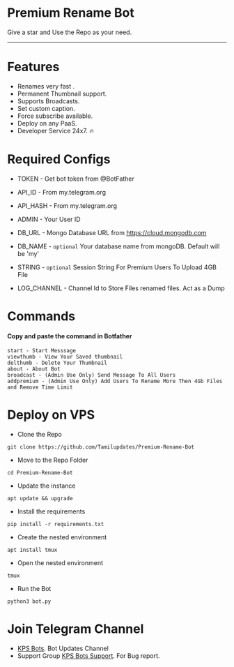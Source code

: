 # Premium Rename Bot
Give a star and Use the Repo as your need.

----

# Features
 - Renames very fast .
 - Permanent Thumbnail support.
 - Supports Broadcasts.
 - Set custom caption.
 - Force subscribe available.
 - Deploy on any PaaS.
 - Developer Service 24x7. 🔥

# Required Configs 

* TOKEN         - Get bot token from @BotFather

* API_ID        - From my.telegram.org 

* API_HASH      - From my.telegram.org 

* ADMIN         - Your User ID 

* DB_URL  - Mongo Database URL from https://cloud.mongodb.com

* DB_NAME  - ```optional``` Your database name from mongoDB. Default will be 'my'

* STRING -  ```optional``` Session String For Premium Users To Upload 4GB File

* LOG_CHANNEL - Channel Id to Store Files renamed files. Act as a Dump

# Commands

#### Copy and paste the command in Botfather

```
start - Start Messsage 
viewthumb - View Your Saved thumbnail
delthumb - Delete Your Thumbnail
about - About Bot 
broadcast - (Admin Use Only) Send Message To All Users
addpremium - (Admin Use Only) Add Users To Rename More Then 4Gb Files and Remove Time Limit 

```

# Deploy on VPS

* Clone the Repo
```
git clone https://github.com/Tamilupdates/Premium-Rename-Bot
```
* Move to the Repo Folder
```
cd Premium-Rename-Bot
```
* Update the instance
```
apt update && upgrade
```
* Install the requirements
```
pip install -r requirements.txt
```
* Create the nested environment
```
apt install tmux
```
* Open the nested environment
```
tmux
```
* Run the Bot
```
python3 bot.py
```

 # Join Telegram Channel 
 - [KPS Bots](https://telegram.me/KPSBots). Bot Updates Channel
 - Support Group [KPS Bots Support](https://telegram.me/KPSBotsSupport). For Bug report.
